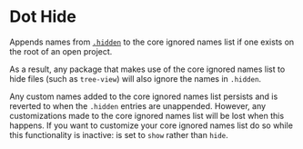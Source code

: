 # Dot Hide

Appends names from [`.hidden`](https://en.wikipedia.org/wiki/Hidden_file_and_hidden_directory#GNOME) to the core ignored names list if one exists on the root of an open project.

As a result, any package that makes use of the core ignored names list to hide files (such as `tree-view`) will also ignore the names in `.hidden`.

Any custom names added to the core ignored names list persists and is reverted to when the `.hidden` entries are unappended. However, any customizations made to the core ignored names list will be lost when this happens. If you want to customize your core ignored names list do so while this functionality is inactive: is set to `show` rather than `hide`.
